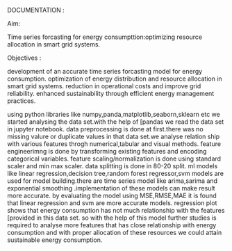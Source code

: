 DOCUMENTATION :

Aim: 

Time series forcasting for energy consumpttion:optimizing resource allocation in smart grid systems.

Objectives :

development of an accurate time series forcasting model for energy consumption.
optimization of energy distribution and resource allocation in smart grid systems.
reduction in operational costs and improve grid reliability.
enhanced sustainability through efficient energy management practices.


 using python libraries like numpy,panda,matplotlib,seaborn,sklearn etc we started analysing the data set.with the help of [pandas we read the data set in jupyter notebook.
data preprocessing is done at first.there was no missing valure or duplicate values in that data set.we analyse relation ship with various features throgh numerical,tabular and visual methods.
feature engineerimng is done by transforming existing features and encoding categorical variables.
feature scaling/normalization is done using standard scaler and min max scaler.
data splitting is done in 80-20 split.
ml models like linear regression,decision tree,random forest regressor,svm models are used for model building.there are time series model like arima,sarima and exponential smoothing
.implementation of these models can make result more accurate.
by evaluating the model using MSE,RMSE,MAE it is found that linear regression and svm are more accurate models.
regression plot shows that energy consumption has not much relationship with the features [provided in this data set.
so with the help of this model further studies is required to analyse more features that has close relationship with energy consumption
and with proper allocation of these resources we could attain sustainable energy consumption.

